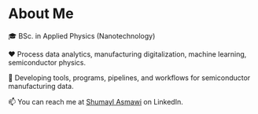 <p align="center">
    <h1>About Me</h1>
</p>

<p align="left">
🎓 BSc. in Applied Physics (Nanotechnology)
</p>


<p align="left">
❤️ Process data analytics, manufacturing digitalization, machine learning, semiconductor physics.
</p>


<p align="left">
🌱 Developing tools, programs, pipelines, and workflows for semiconductor manufacturing data.
</p>


<p align="left">

📫 You can reach me at [Shumayl Asmawi](https://www.linkedin.com/in/shumayl-111/) on LinkedIn.
    
</p>



<!---
A GitHub profile readme.
--->
